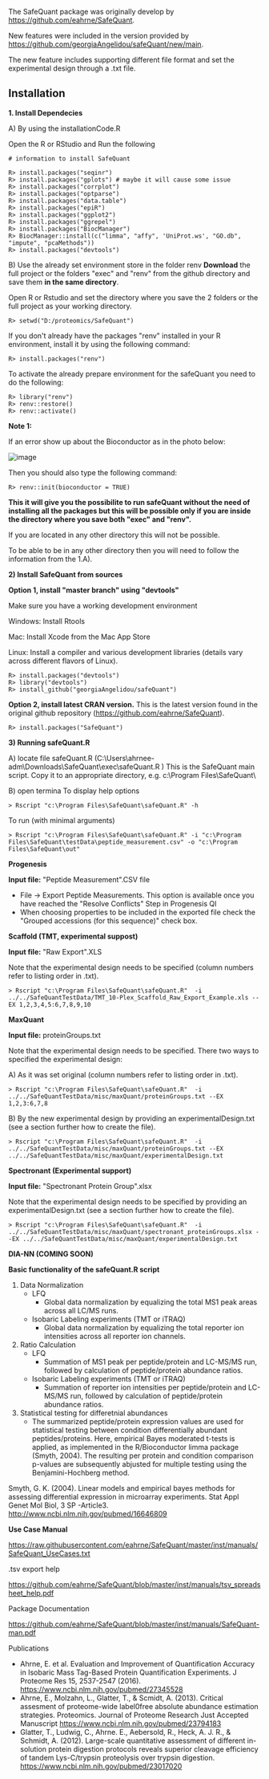 The SafeQuant package was originally develop by https://github.com/eahrne/SafeQuant.

New features were included in the version provided by https://github.com/georgiaAngelidou/safeQuant/new/main.

The new feature includes supporting different file format and set the experimental design through a .txt file.

## Installation



**1. Install Dependecies**

A) By using the installationCode.R

Open the R or RStudio and Run the following 
	
	# information to install SafeQuant

	R> install.packages("seqinr")
	R> install.packages("gplots") # maybe it will cause some issue
	R> install.packages("corrplot")
	R> install.packages("optparse")
	R> install.packages("data.table")
	R> install.packages("epiR")
	R> install.packages("ggplot2")
	R> install.packages("ggrepel")
	R> install.packages("BiocManager")
	R> BiocManager::install(c("limma", "affy", 'UniProt.ws', "GO.db", "impute", "pcaMethods"))
	R> install.packages("devtools")
	
B) Use the already set environment store in the folder renv
**Download** the full project or the folders "exec" and "renv" from the github directory and save them **in the same directory**.

Open R or Rstudio and set the directory where you save the 2 folders or the full project as your working directory.

	R> setwd("D:/proteomics/SafeQuant")

If you don't already have the packages "renv" installed in your R environment, install it by using the following command:

	R> install.packages("renv")

To activate the already prepare environment for the safeQuant you need to do the following:

	R> library("renv")
	R> renv::restore()
	R> renv::activate()
	
	
**Note 1:** 

If an error show up about the Bioconductor as in the photo below:

![image](https://user-images.githubusercontent.com/24875514/155146110-add4aa3b-b4f3-4c46-b928-edb3a8e7588a.png)

Then you should also type the following command:

	R> renv::init(bioconductor = TRUE)
	

**This it will give you the possibilite to run safeQuant without the need of installing all the packages but this will be possible only if you are inside the directory where you save both "exec" and "renv".**

If you are located in any other directory this will not be possible.

To be able to be in any other directory then you will need to follow the information from the 1.A).


**2) Install SafeQuant from sources**

**Option 1, install "master branch" using "devtools"**

Make sure you have a working development environment

Windows: Install Rtools

Mac: Install Xcode from the Mac App Store

Linux: Install a compiler and various development libraries (details vary across different flavors of Linux).

	R> install.packages("devtools")
	R> library("devtools")
	R> install_github("georgiaAngelidou/safeQuant")
	
**Option 2, install latest CRAN version.** This is the latest version found in the original github repository (https://github.com/eahrne/SafeQuant). 

	R> install.packages("SafeQuant")
	
**3) Running safeQuant.R**

A) locate file safeQuant.R (C:\Users\ahrnee-adm\Downloads\SafeQuant\exec\safeQuant.R ) This is the SafeQuant main script. Copy it to an appropriate directory, e.g. c:\Program Files\SafeQuant\

B) open termina To display help options

	> Rscript "c:\Program Files\SafeQuant\safeQuant.R" -h

To run (with minimal arguments)

	> Rscript "c:\Program Files\SafeQuant\safeQuant.R" -i "c:\Program Files\SafeQuant\testData\peptide_measurement.csv" -o "c:\Program Files\SafeQuant\out"

**Progenesis**

**Input file:** "Peptide Measurement".CSV file

- File -> Export Peptide Measurements. This option is available once you have reached the "Resolve Conflicts" Step in Progenesis QI
- When choosing properties to be included in the exported file check the "Grouped accessions (for this sequence)" check box.

**Scaffold (TMT, experimental suppost)**

**Input file:** "Raw Export".XLS

Note that the experimental design needs to be specified (column numbers refer to listing order in .txt).

	> Rscript "c:\Program Files\SafeQuant\safeQuant.R"  -i ../../SafeQuantTestData/TMT_10-Plex_Scaffold_Raw_Export_Example.xls --EX 1,2,3,4,5:6,7,8,9,10
	
**MaxQuant**

**Input file:** proteinGroups.txt

Note that the experimental design needs to be specified. 
There two ways to specified the experimental design:

A) As it was set original (column numbers refer to listing order in .txt).

	> Rscript "c:\Program Files\SafeQuant\safeQuant.R"  -i ../../SafeQuantTestData/misc/maxQuant/proteinGroups.txt --EX 1,2,3:6,7,8 

B) By the new experimental design by providing an experimentalDesign.txt (see a section further how to create the file).

	> Rscript "c:\Program Files\SafeQuant\safeQuant.R"  -i ../../SafeQuantTestData/misc/maxQuant/proteinGroups.txt --EX ../../SafeQuantTestData/misc/maxQuant/experimentalDesign.txt
	
**Spectronant (Experimental support)**

**Input file:** "Spectronant Protein Group".xlsx

Note that the experimental design needs to be specified by providing an experimentalDesign.txt (see a section further how to create the file).

	> Rscript "c:\Program Files\SafeQuant\safeQuant.R"  -i ../../SafeQuantTestData/misc/maxQuant/spectronant_proteinGroups.xlsx --EX ../../SafeQuantTestData/misc/maxQuant/experimentalDesign.txt
	
	
**DIA-NN (COMING SOON)**

**Basic functionality of the safeQuant.R script**

1. Data Normalization
	- LFQ
		- Global data normalization by equalizing the total MS1 peak areas across all LC/MS runs.
	- Isobaric Labeling experiments (TMT or iTRAQ)
		- Global data normalization by equalizing the total reporter ion intensities across all reporter ion channels.
2. Ratio Calculation
	- LFQ
		- Summation of MS1 peak per peptide/protein and LC-MS/MS run, followed by calculation of peptide/protein abundance ratios.
	- Isobaric Labeling experiments (TMT or iTRAQ)
		- Summation of reporter ion intensities per peptide/protein and LC-MS/MS run, followed by calculation of peptide/protein abundance ratios.
3. Statistical testing for differetnial abundances
	- The summarized peptide/protein expression values are used for statistical testing between condition differentially abundant peptides/proteins. Here, empirical Bayes moderated t-tests is applied, as implemented in the R/Bioconductor limma package (Smyth, 2004). The resulting per protein and condition comparison p-values are subsequently abjusted for multiple testing using the Benjamini-Hochberg method.

Smyth, G. K. (2004). Linear models and empirical bayes methods for assessing differential expression in microarray experiments. Stat Appl Genet Mol Biol, 3 SP -Article3. http://www.ncbi.nlm.nih.gov/pubmed/16646809

**Use Case Manual**

https://raw.githubusercontent.com/eahrne/SafeQuant/master/inst/manuals/SafeQuant_UseCases.txt

.tsv export help

https://github.com/eahrne/SafeQuant/blob/master/inst/manuals/tsv_spreadsheet_help.pdf

Package Documentation

https://github.com/eahrne/SafeQuant/blob/master/inst/manuals/SafeQuant-man.pdf

Publications

- Ahrne, E. et al. Evaluation and Improvement of Quantification Accuracy in Isobaric Mass Tag-Based Protein Quantification Experiments. J Proteome Res 15, 2537-2547 (2016). https://www.ncbi.nlm.nih.gov/pubmed/27345528
- Ahrne, E., Molzahn, L., Glatter, T., & Scmidt, A. (2013). Critical assesment of proteome-wide label0free absolute abundance estimation strategies. Proteomics. Journal of Proteome Research Just Accepted Manuscript https://www.ncbi.nlm.nih.gov/pubmed/23794183
- Glatter, T., Ludwig, C., Ahrne. E., Aebersold, R., Heck, A. J. R., & Schmidt, A. (2012). Large-scale quantitative assessment of different in-solution protein digestion protocols reveals superior cleavage efficiency of tandem Lys-C/trypsin proteolysis over trypsin digestion. https://www.ncbi.nlm.nih.gov/pubmed/23017020


